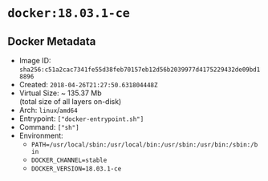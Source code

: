 # `docker:18.03.1-ce`

## Docker Metadata

- Image ID: `sha256:c51a2cac7341fe55d38feb70157eb12d56b2039977d4175229432de09bd18896`
- Created: `2018-04-26T21:27:50.631804448Z`
- Virtual Size: ~ 135.37 Mb  
  (total size of all layers on-disk)
- Arch: `linux`/`amd64`
- Entrypoint: `["docker-entrypoint.sh"]`
- Command: `["sh"]`
- Environment:
  - `PATH=/usr/local/sbin:/usr/local/bin:/usr/sbin:/usr/bin:/sbin:/bin`
  - `DOCKER_CHANNEL=stable`
  - `DOCKER_VERSION=18.03.1-ce`
